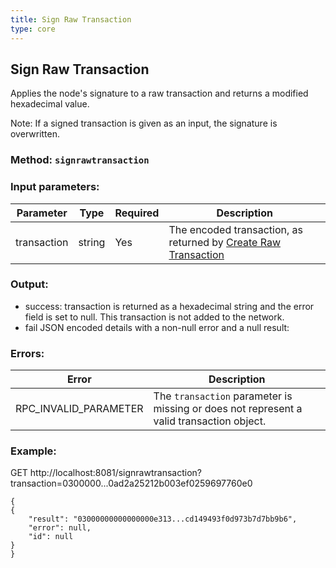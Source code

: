 ```yaml
---
title: Sign Raw Transaction
type: core
---
```

## Sign Raw Transaction
Applies the node's signature to a raw transaction and returns a modified hexadecimal value.  

Note: If a signed transaction is given as an input, the signature is overwritten.

### Method: `signrawtransaction`
### Input parameters:

| Parameter | Type | Required | Description |
| --- | --- | --- | --- |
| transaction | string | Yes | The encoded transaction, as returned by [Create Raw Transaction](https://projectixian.github.io/api_docs/core_create_raw_transaction.html) |


### Output:
- success: transaction is returned as a hexadecimal string and the error field is set to null. This transaction is not added to the network.
- fail JSON encoded details with a non-null error and a null result:

### Errors:

| Error | Description |
| --- | --- |
| RPC_INVALID_PARAMETER | The `transaction` parameter is missing or does not represent a valid transaction object. |

### Example:
GET http://localhost:8081/signrawtransaction?transaction=0300000...0ad2a25212b003ef0259697760e0

```
{
{
	"result": "03000000000000000e313...cd149493f0d973b7d7bb9b6",
	"error": null,
	"id": null
}
}
```